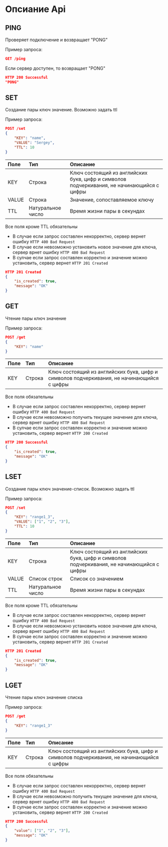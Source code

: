 # Опсиание Api

## PING
Проверяет подключение и возвращает "PONG"

Пример запроса:
```json
GET /ping
```

Если  сервер доступен, то возвращает "PONG"

```json
HTTP 200 Successful
"PONG"
```


## SET
Создание пары ключ значение. Возможно задать ttl

Пример запроса:
```json
POST /set
{
    "KEY": "name",
    "VALUE": "Sergey",
    "TTL": 10
}
```
|Поле            |Тип                     |Описание                                                                                 |
|:---------------|:-----------------------|:----------------------------------------------------------------------------------------|
|KEY             |Строка                  |Ключ состоящий из английских букв, цифр и символов подчеркивания, не начинающийся с цифры|
|VALUE           |Строка                  |Значение, сопоставляемое ключу                                                           |
|TTL             |Натуральное число       |Время жизни пары в секундах                                                              |

Все поля кроме TTL обязательны

* В случае если запрос составлен некорректно, сервер вернет ошибку `HTTP 400 Bad Request`
* В случае если невозможно установить новое значение для ключа, сервер врнет ошибку `HTTP 400 Bad Request`
* В сулчае если запрос составлен корректно и значение можно установить, сервер вернет `HTTP 201 Created`
```json
HTTP 201 Created
{
    "is_created": true,
    "message": "OK"
}
```



## GET
Чтение пары ключ значение

Пример запроса:
```json
POST /get
{
    "KEY": "name"
}
```
|Поле            |Тип                     |Описание                                                                                 |
|:---------------|:-----------------------|:----------------------------------------------------------------------------------------|
|KEY             |Строка                  |Ключ состоящий из английских букв, цифр и символов подчеркивания, не начинающийся с цифры|

Все поля обязательны

* В случае если запрос составлен некорректно, сервер вернет ошибку `HTTP 400 Bad Request`
* В случае если невозможно получить текущее значение для ключа, сервер врнет ошибку `HTTP 400 Bad Request`
* В сулчае если запрос составлен корректно и значение можно установить, сервер вернет `HTTP 200 Created`
```json
HTTP 200 Successful
{
    "is_created": true,
    "message": "OK"
}
```


## LSET
Создание пары ключ значение-список. Возможно задать ttl

Пример запроса:
```json
POST /set
{
    "KEY": "range1_3",
    "VALUE": ["1", "2", "3"],
    "TTL": 10
}
```
|Поле            |Тип                     |Описание                                                                                 |
|:---------------|:-----------------------|:----------------------------------------------------------------------------------------|
|KEY             |Строка                  |Ключ состоящий из английских букв, цифр и символов подчеркивания, не начинающийся с цифры|
|VALUE           |Список строк            |Список со значением                                                                      |
|TTL             |Натуральное число       |Время жизни пары в секундах                                                              |

Все поля кроме TTL обязательны

* В случае если запрос составлен некорректно, сервер вернет ошибку `HTTP 400 Bad Request`
* В случае если невозможно установить новое значение для ключа, сервер врнет ошибку `HTTP 400 Bad Request`
* В сулчае если запрос составлен корректно и значение можно установить, сервер вернет `HTTP 201 Created`
```json
HTTP 201 Created
{
    "is_created": true,
    "message": "OK"
}
```

## LGET
Чтение пары ключ значение списка

Пример запроса:
```json
POST /get
{
    "KEY": "range1_3"
}
```
|Поле            |Тип                     |Описание                                                                                 |
|:---------------|:-----------------------|:----------------------------------------------------------------------------------------|
|KEY             |Строка                  |Ключ состоящий из английских букв, цифр и символов подчеркивания, не начинающийся с цифры|

Все поля обязательны

* В случае если запрос составлен некорректно, сервер вернет ошибку `HTTP 400 Bad Request`
* В случае если невозможно получить текущее значение для ключа, сервер врнет ошибку `HTTP 400 Bad Request`
* В сулчае если запрос составлен корректно и значение можно установить, сервер вернет `HTTP 200 Created`
```json
HTTP 200 Successful
{
    "value": ["1", "2", "3"],
    "message": "OK"
}
```